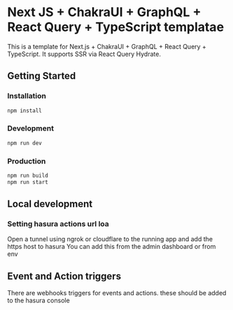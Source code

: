 # Next JS + ChakraUI + GraphQL + React Query + TypeScript templatae

This is a template for Next.js + ChakraUI + GraphQL + React Query + TypeScript.
It supports SSR via React Query Hydrate.

## Getting Started

### Installation

```bash
npm install
```

### Development

```bash
npm run dev
```

### Production

```bash
npm run build
npm run start
```

## Local development

### Setting hasura actions url loa

Open a tunnel using ngrok or cloudflare to the running app and add the https host to hasura
You can add this from the admin dashboard or from env

## Event and Action triggers

There are webhooks triggers for events and actions. these should be added to the hasura console
